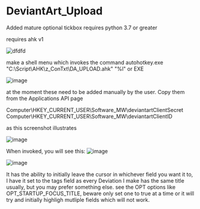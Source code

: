 # DeviantArt_Upload
Added mature optional tickbox
requires python 3.7 or greater

requires ahk v1 

![dfdfd](https://github.com/wolfman616/DeviantArt_Upload/assets/62726599/efe1d847-017e-4001-9f4e-9ecb2d416b33)

make a shell menu which invokes the command autohotkey.exe "C:\Script\AHK\z_ConTxt\DA_UPLOAD.ahk" "%l"
or EXE

![image](https://github.com/wolfman616/DeviantArt_Upload/assets/62726599/831344e8-63d3-42ed-9de3-faf20afc29a1)

at the moment these need to be added manually by the user. Copy them from the Applications API page


Computer\HKEY_CURRENT_USER\Software\_MW\deviantartClientSecret
Computer\HKEY_CURRENT_USER\Software\_MW\deviantartClientID

as this screenshot illustrates

![image](https://github.com/wolfman616/DeviantArt_Upload/assets/62726599/295cbd4a-132d-45aa-bcb9-ccd7a97f0cfd)


When invoked, you will see this:
![image](https://github.com/wolfman616/DeviantArt_Upload/assets/62726599/2b17b319-88db-43d7-bbc6-f34baeaf1529)

![image](https://github.com/wolfman616/DeviantArt_Upload/assets/62726599/5ccc4a6e-33dc-421e-9fb1-346c46ba11a1)

It has the ability to initially leave the cursor in whichever field you want it to, I have it set to the tags field as every Deviation I make has the same title usually, but you may prefer something else. see the OPT options like OPT_STARTUP_FOCUS_TITLE, beware only set one to true at a time or it will try and initially highligh mutliple fields which will not work.
